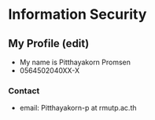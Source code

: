 # Information Security

## My Profile (edit)

- My name is Pitthayakorn Promsen
- 0564502040XX-X
  
### Contact

- email: Pitthayakorn-p at rmutp.ac.th
